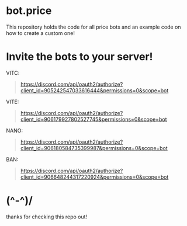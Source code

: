 # bot.price
This repository holds the code for all price bots and an example code on how to create a custom one!
# Invite the bots to your server!
VITC:
> https://discord.com/api/oauth2/authorize?client_id=905242547033616444&permissions=0&scope=bot

VITE:
> https://discord.com/api/oauth2/authorize?client_id=906179927802527745&permissions=0&scope=bot

NANO:
> https://discord.com/api/oauth2/authorize?client_id=906180584735399987&permissions=0&scope=bot

BAN:
> https://discord.com/api/oauth2/authorize?client_id=906648244317220924&permissions=0&scope=bot

# (^-^)/
thanks for checking this repo out!
